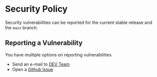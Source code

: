 # Security Policy

Security vulnerabilities can be reported for the current stable release and the `main` branch.

## Reporting a Vulnerability

You have multiple options on reporting vulnerabilities

* Send an e-mail to [DEV Team](mailto:dev@laswitchtech.com)
* Open a [Github Issue](https://github.com/LaswitchTech/coreBootstrap/issues)
